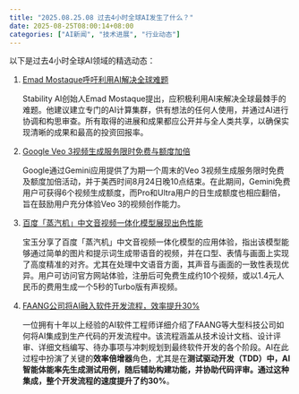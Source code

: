 ```yaml
---
title: "2025.08.25.08 过去4小时全球AI发生了什么？"
date: 2025-08-25T08:00:14+08:00
categories: ["AI新闻", "技术进展", "行业动态"]
---
```


以下是过去4小时全球AI领域的精选动态：

1.  [Emad Mostaque呼吁利用AI解决全球难题](https://x.com/EMostaque/status/1959758005958001013)

    Stability AI创始人Emad Mostaque提出，应积极利用AI来解决全球最棘手的难题。他建议建立专门的AI计算集群，供有想法的任何人使用，并通过AI进行协调和构思审查。所有取得的进展和成果都应公开并与全人类共享，以确保实现清晰的成果和最高的投资回报率。

2.  [Google Veo 3视频生成服务限时免费与额度加倍](https://x.com/demishassabis/status/1959743266154291551)

    Google通过Gemini应用提供了为期一个周末的Veo 3视频生成服务限时免费及额度加倍活动，并于美西时间8月24日晚10点结束。在此期间，Gemini免费用户可获得6个视频生成额度，而Pro和Ultra用户的日生成额度也相应翻倍，旨在鼓励用户充分体验Veo 3的视频创作能力。

3.  [百度「蒸汽机」中文音视频一体化模型展现出色性能](https://x.com/dotey/status/1959738680395849775)

    宝玉分享了百度「蒸汽机」中文音视频一体化模型的应用体验，指出该模型能够通过简单的图片和提示词生成带语音的视频，并在口型、表情与画面上实现了高度精准的对齐。尤其在处理中文语音方面，其声音与画面的一致性表现优异。用户可访问官方网站体验，注册后可免费生成约10个视频，或以1.4元人民币的费用生成一个5秒的Turbo版有声视频。

4.  [FAANG公司将AI融入软件开发流程，效率提升30%](https://x.com/dotey/status/1959708607466905854)

    一位拥有十年以上经验的AI软件工程师详细介绍了FAANG等大型科技公司如何将AI集成到生产代码的开发流程中。该流程涵盖从技术设计文档、设计评审、详细文档编写、待办事项与冲刺规划到最终软件开发的各个阶段。AI在此过程中扮演了关键的**效率倍增器**角色，尤其是在**测试驱动开发（TDD）**中，AI智能体能率先生成测试用例，随后辅助构建功能，并协助代码评审。通过这种集成，整个开发流程的**速度提升了约30%**。